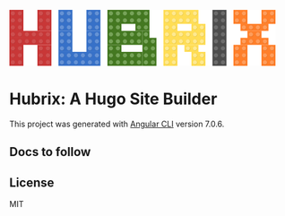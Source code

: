 ![Hubrix](/src/assets/img/hubrix-light.png)

# Hubrix: A Hugo Site Builder

This project was generated with [Angular CLI](https://github.com/angular/angular-cli) version 7.0.6.

## Docs to follow

## License
MIT
